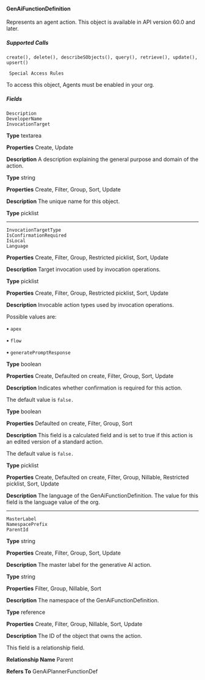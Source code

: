 #### GenAiFunctionDefinition

Represents an agent action. This object is available in API version 60.0 and later.

##### Supported Calls
```
create(), delete(), describeSObjects(), query(), retrieve(), update(), upsert()

 Special Access Rules

```
To access this object, Agents must be enabled in your org.

##### Fields

```
Description
DeveloperName
InvocationTarget

```

**Type**
textarea

**Properties**
Create, Update

**Description**
A description explaining the general purpose and domain of the action.

**Type**
string

**Properties**
Create, Filter, Group, Sort, Update

**Description**
The unique name for this object.

**Type**
picklist


-----

```
InvocationTargetType
IsConfirmationRequired
IsLocal
Language

```

**Properties**
Create, Filter, Group, Restricted picklist, Sort, Update

**Description**
Target invocation used by invocation operations.

**Type**
picklist

**Properties**
Create, Filter, Group, Restricted picklist, Sort, Update

**Description**
Invocable action types used by invocation operations.

Possible values are:

**•** `apex`

**•** `flow`

**•** `generatePromptResponse`

**Type**
boolean

**Properties**
Create, Defaulted on create, Filter, Group, Sort, Update

**Description**
Indicates whether confirmation is required for this action.

The default value is `false.`

**Type**
boolean

**Properties**
Defaulted on create, Filter, Group, Sort

**Description**
This field is a calculated field and is set to true if this action is an edited version of a standard
action.

The default value is `false.`

**Type**
picklist

**Properties**
Create, Defaulted on create, Filter, Group, Nillable, Restricted picklist, Sort, Update

**Description**
The language of the GenAiFunctionDefinition. The value for this field is the language value
of the org.


-----

```
MasterLabel
NamespacePrefix
ParentId

```

**Type**
string

**Properties**
Create, Filter, Group, Sort, Update

**Description**
The master label for the generative AI action.

**Type**
string

**Properties**
Filter, Group, Nillable, Sort

**Description**
The namespace of the GenAiFunctionDefinition.

**Type**
reference

**Properties**
Create, Filter, Group, Nillable, Sort, Update

**Description**
The ID of the object that owns the action.

This field is a relationship field.

**Relationship Name**
Parent

**Refers To**
GenAiPlannerFunctionDef

